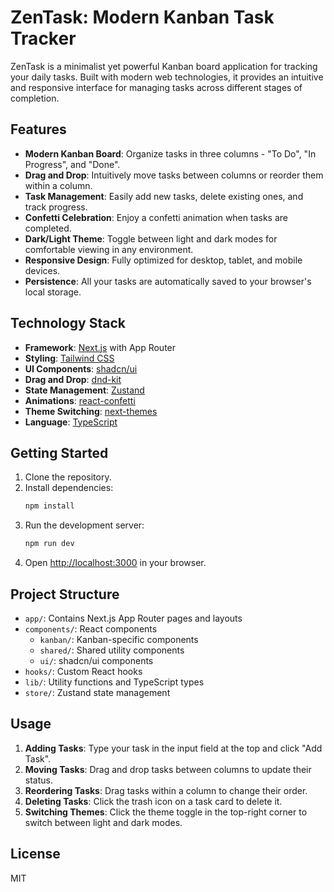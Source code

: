 # ZenTask: Modern Kanban Task Tracker

ZenTask is a minimalist yet powerful Kanban board application for tracking your daily tasks. Built with modern web technologies, it provides an intuitive and responsive interface for managing tasks across different stages of completion.

## Features

- **Modern Kanban Board**: Organize tasks in three columns - "To Do", "In Progress", and "Done".
- **Drag and Drop**: Intuitively move tasks between columns or reorder them within a column.
- **Task Management**: Easily add new tasks, delete existing ones, and track progress.
- **Confetti Celebration**: Enjoy a confetti animation when tasks are completed.
- **Dark/Light Theme**: Toggle between light and dark modes for comfortable viewing in any environment.
- **Responsive Design**: Fully optimized for desktop, tablet, and mobile devices.
- **Persistence**: All your tasks are automatically saved to your browser's local storage.

## Technology Stack

- **Framework**: [Next.js](https://nextjs.org/) with App Router
- **Styling**: [Tailwind CSS](https://tailwindcss.com/)
- **UI Components**: [shadcn/ui](https://ui.shadcn.com/)
- **Drag and Drop**: [dnd-kit](https://dndkit.com/)
- **State Management**: [Zustand](https://github.com/pmndrs/zustand)
- **Animations**: [react-confetti](https://www.npmjs.com/package/react-confetti)
- **Theme Switching**: [next-themes](https://github.com/pacocoursey/next-themes)
- **Language**: [TypeScript](https://www.typescriptlang.org/)

## Getting Started

1. Clone the repository.
2. Install dependencies:
   ```bash
   npm install
   ```
3. Run the development server:
   ```bash
   npm run dev
   ```
4. Open [http://localhost:3000](http://localhost:3000) in your browser.

## Project Structure

- `app/`: Contains Next.js App Router pages and layouts
- `components/`: React components
  - `kanban/`: Kanban-specific components
  - `shared/`: Shared utility components
  - `ui/`: shadcn/ui components
- `hooks/`: Custom React hooks
- `lib/`: Utility functions and TypeScript types
- `store/`: Zustand state management

## Usage

1. **Adding Tasks**: Type your task in the input field at the top and click "Add Task".
2. **Moving Tasks**: Drag and drop tasks between columns to update their status.
3. **Reordering Tasks**: Drag tasks within a column to change their order.
4. **Deleting Tasks**: Click the trash icon on a task card to delete it.
5. **Switching Themes**: Click the theme toggle in the top-right corner to switch between light and dark modes.

## License

MIT
